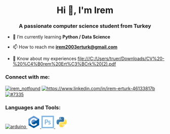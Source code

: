 <h1 align="center">Hi 👋, I'm Irem</h1>
<h3 align="center">A passionate computer science student from Turkey</h3>

- 🌱 I’m currently learning **Python / Data Science**

- 📫 How to reach me **irem2003erturk@gmail.com**

- 📄 Know about my experiences [file:///C:/Users/truer/Downloads/CV%20-%20%C4%B0rem%20Ert%C3%BCrk%20(2).pdf](https://drive.google.com/file/d/1MRpjKojg8C649RU2gzbWJSiT8k7dt5Uv/view?usp=sharing)

<h3 align="left">Connect with me:</h3>
<p align="left">
<a href="https://twitter.com/irem_notfound" target="blank"><img align="center" src="https://raw.githubusercontent.com/rahuldkjain/github-profile-readme-generator/master/src/images/icons/Social/twitter.svg" alt="irem_notfound" height="30" width="40" /></a>
<a href="https://linkedin.com/in/https://www.linkedin.com/in/irem-erturk-46133817b" target="blank"><img align="center" src="https://raw.githubusercontent.com/rahuldkjain/github-profile-readme-generator/master/src/images/icons/Social/linked-in-alt.svg" alt="https://www.linkedin.com/in/irem-erturk-46133817b" height="30" width="40" /></a>
<a href="https://discord.gg/#7335" target="blank"><img align="center" src="https://raw.githubusercontent.com/rahuldkjain/github-profile-readme-generator/master/src/images/icons/Social/discord.svg" alt="#7335" height="30" width="40" /></a>
</p>

<h3 align="left">Languages and Tools:</h3>
<p align="left"> <a href="https://www.arduino.cc/" target="_blank" rel="noreferrer"> <img src="https://cdn.worldvectorlogo.com/logos/arduino-1.svg" alt="arduino" width="40" height="40"/> </a> <a href="https://www.cprogramming.com/" target="_blank" rel="noreferrer"> <img src="https://raw.githubusercontent.com/devicons/devicon/master/icons/c/c-original.svg" alt="c" width="40" height="40"/> </a> <a href="https://www.photoshop.com/en" target="_blank" rel="noreferrer"> <img src="https://raw.githubusercontent.com/devicons/devicon/master/icons/photoshop/photoshop-line.svg" alt="photoshop" width="40" height="40"/> </a> <a href="https://www.python.org" target="_blank" rel="noreferrer"> <img src="https://raw.githubusercontent.com/devicons/devicon/master/icons/python/python-original.svg" alt="python" width="40" height="40"/> </a> </p>
